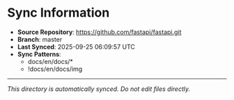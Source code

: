 # Sync Information

- **Source Repository**: https://github.com/fastapi/fastapi.git
- **Branch**: master
- **Last Synced**: 2025-09-25 06:09:57 UTC
- **Sync Patterns**:
  - docs/en/docs/*
  - !docs/en/docs/img

---
*This directory is automatically synced. Do not edit files directly.*
